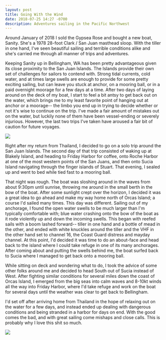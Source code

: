 ```yaml
---
layout: post
title: Going With the Wind
date: 2018-07-25 14:27 -0700
description: Adventures sailing in the Pacific Northwest
---
```


Around January of 2018 I sold the Gypsea Rose and bought a new boat, Sanity.  She's a 1978 28-foot Clark / San Juan masthead sloop. With the tiller in one hand, I've seen beautiful sailing and terrible conditions alike and she's carried me through all manner of trips and adventures.

Keeping Sanity up in Bellingham, WA has been pretty advantageous given its close proximity to the San Juan Islands. The Islands provide their own set of challenges for sailors to contend with. Strong tidal currents, cold water, and at times large swells are enough to provide for some pretty exciting sailing, but can leave you stuck at anchor, on a mooring ball, or in a paid overnight moorage for a few days at a time. After two days of laying around on the deck of my boat, I start to feel a bit antsy to get back out on the water, which brings me to my least favorite point of hanging out at anchor or a moorage-- the limbo you end up in trying to decide whether or not it's wise to continue on the trip. I've made a fair amount of mistakes out on the water, but luckily none of them have been vessel-ending or severely injurious. However, the last two trips I've taken have aroused a fair bit of caution for future voyages.

![](https://s3.amazonaws.com/images.willricketts.com/viewfromboat.jpg)

Right after my return from Thailand, I decided to go on a solo trip around the San Juan Islands. The second day of that trip consisted of waking up at Blakely Island, and heading to Friday Harbor for coffee, onto Roche Harbor at one of the most western points of the San Juans, and then onto Sucia Island navigating through the finger islands of Stuart. That evening, I sealed up and went to bed while tied fast to a mooring ball.

That night was rough. The boat was sloshing around in the waves from about 9:30pm until sunrise, throwing me around in the small berth in the bow of the boat. After some sunlight crept over the horizon, I decided it was a great idea to go ahead and make my way home north of Orcas Island; a course I'd sailed many times. This day was different. Sailing out of my anchorage, I found the open water swells to be much larger than I'm typically comfortable with; blue water crashing onto the bow of the boat as it rode violently up and down the incoming swells. This began with reefed sails with a boom lashed forward-- tiller in one hand and a bottle of mead in the other, and ended with white knuckles around the tiller and the VHF in the other hand set to channel 16, the Coast Guard distress and mayday channel. At this point, I'd decided it was time to do an about-face and head back to the island where I could take refuge in one of its many anchorages. After coming about and putting the swells behind me, the boat surfed back to Sucia where I managed to get back onto a mooring ball.

While sitting on deck and wondering what to do, I took the advice of some other folks around me and decided to head South out of Sucia instead of West. After fighting similar conditions for several miles down the coast of Orcas Island, I emerged from the big seas into calm waves and 8-10kt winds all the way into Friday Harbor, where I'd take refuge and work on the boat for several days until the weather was clear to get back to Bellingham.

I'd set off after arriving home from Thailand in the hope of relaxing out on the water for a few days, and instead ended up dealing with dangerous conditions and being stranded in a harbor for days on end. With the good comes the bad, and with great sailing come mishaps and close calls. This is probably why I love this shit so much.

![](https://s3.amazonaws.com/images.willricketts.com/mead.jpg)
